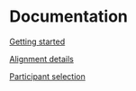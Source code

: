 # Documentation

[Getting started](https://github.com/CODELABLEIDEN/BendsensortoSmartphonetap/blob/master/docs/getting-started.rst)

[Alignment details](https://github.com/CODELABLEIDEN/BendsensortoSmartphonetap/blob/master/docs/moving_averages.rst)

[Participant selection](https://github.com/CODELABLEIDEN/BendsensortoSmartphonetap/blob/master/docs/decision_tree.rst)
